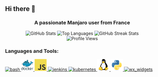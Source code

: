 ## Hi there 👋

<h3 align="center">A passionate Manjaro user from France</h3>

<div align="center">
  <img src="https://github-readme-stats.vercel.app/api?username=C0sm0cats&show_icons=true&theme=vision-friendly-dark" alt="GitHub Stats" width="500" height="200">
  <img src="https://github-readme-stats.vercel.app/api/top-langs/?username=C0sm0cats&size_weight=0.15&count_weight=0.5&layout=compact&theme=vision-friendly-dark" alt="Top Languages" width="400" height="200">
  <img src="https://github-readme-streak-stats.herokuapp.com/?user=C0sm0cats&theme=vision-friendly-dark" alt="GitHub Streak Stats" width="500" height="200">
</div>

<div align="center">
  <img src="https://komarev.com/ghpvc/?username=C0sm0cats&style=for-the-badge&color=blue" alt="Profile Views"/>
</div>

<h3 align="left">Languages and Tools:</h3>
<p align="left">
  <a href="https://www.gnu.org/software/bash/" target="_blank" rel="noreferrer">
    <img src="https://www.vectorlogo.zone/logos/gnu_bash/gnu_bash-icon.svg" alt="bash" width="40" height="40"/>
  </a>
  <a href="https://www.docker.com/" target="_blank" rel="noreferrer">
    <img src="https://raw.githubusercontent.com/devicons/devicon/master/icons/docker/docker-original-wordmark.svg" alt="docker" width="40" height="40"/>
  </a>
  <a href="https://developer.mozilla.org/en-US/docs/Web/JavaScript" target="_blank" rel="noreferrer">
    <img src="https://raw.githubusercontent.com/devicons/devicon/master/icons/javascript/javascript-original.svg" alt="javascript" width="40" height="40"/>
  </a>
  <a href="https://www.jenkins.io" target="_blank" rel="noreferrer">
    <img src="https://www.vectorlogo.zone/logos/jenkins/jenkins-icon.svg" alt="jenkins" width="40" height="40"/>
  </a>
  <a href="https://kubernetes.io" target="_blank" rel="noreferrer">
    <img src="https://www.vectorlogo.zone/logos/kubernetes/kubernetes-icon.svg" alt="kubernetes" width="40" height="40"/>
  </a>
  <a href="https://www.linux.org/" target="_blank" rel="noreferrer">
    <img src="https://raw.githubusercontent.com/devicons/devicon/master/icons/linux/linux-original.svg" alt="linux" width="40" height="40"/>
  </a>
  <a href="https://www.python.org" target="_blank" rel="noreferrer">
    <img src="https://raw.githubusercontent.com/devicons/devicon/master/icons/python/python-original.svg" alt="python" width="40" height="40"/>
  </a>
  <a href="https://www.wxwidgets.org/" target="_blank" rel="noreferrer">
    <img src="https://upload.wikimedia.org/wikipedia/commons/b/bb/WxWidgets.svg" alt="wx_widgets" width="40" height="40"/>
  </a>
</p>
<!--
**C0sm0cats/C0sm0cats** is a ✨   _special_ ✨ repository because its `README.md` (this file) appears on your GitHub profile.

Here are some ideas to get you started:

- 🔭 I’m currently working on ...
- 🌱 I’m currently learning ...
- 👯 I’m looking to collaborate on ...
- 🤔 I’m looking for help with ...
- 💬 Ask me about ...
- 📫 How to reach me: ...
- 😄 Pronouns: ...
- ⚡ Fun fact: ...
-->
